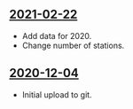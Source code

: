 ## [2021-02-22](https://github.com/faktaoklimatu/graphics/blob/fbb395dfcb59ae5b68331d3e094d685fe35659f6/data-visualization/climate-indicators/world/world-temperature-anomaly-over-time/cs-teplotni-anomalie.ai)

- Add data for 2020.
- Change number of stations.

## [2020-12-04](https://github.com/faktaoklimatu/graphics/blob/bfd2081a88037fc2f774a88a620aff3370d990e0/Data%20visualization/Climate%20indicators/World/World%20temperature%20anomaly%20over%20time/cs-teplotni-anomalie.ai)

- Initial upload to git.


